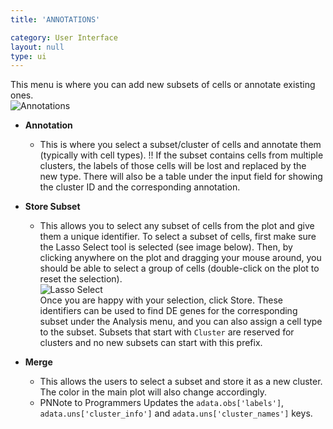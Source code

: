 ```yaml
---
title: 'ANNOTATIONS'

category: User Interface
layout: null
type: ui
---
```

This menu is where you can add new subsets of cells or annotate existing ones.
<br>
![Annotations](images/annotations.png)
<br>


* **Annotation**
    * This is where you select a subset/cluster of cells and annotate them (typically with cell types).
    <span class="warn">!!</span> If the subset contains cells from multiple
    clusters, the labels of those cells will be lost and replaced by
    the new type. There will also be a table under the input field for showing the cluster ID and the corresponding annotation.

* **Store Subset**
    * This allows you to select any subset of cells from the plot and give
    them a unique identifier. To select a subset of cells, first make sure the
    <span class='mbox'>Lasso Select</span> tool is selected (see image below).
    Then, by clicking anywhere on the plot and dragging your mouse around,
    you should be able to select a group of cells
    (double-click on the plot to reset the selection).<br>
    ![Lasso Select](images/lasso-select.png)<br>
    Once you are happy with your selection, click <span class="mbutton">Store</span>. These identifiers
    can be used to find DE genes for the corresponding subset under
    the <span class='mbox'>Analysis</span> menu, and you can also assign a cell
    type to the subset.
    Subsets that start with `Cluster` are reserved for clusters and no new
    subsets can start with this prefix.


* **Merge**
    * This allows the users to select a subset and store it as a new cluster. The color in the main plot will also change accordingly.
    * <span class="pn">PN<span class="tooltip">Note to Programmers</span></span>
    Updates the `adata.obs['labels']`, `adata.uns['cluster_info']` and
    `adata.uns['cluster_names']` keys.